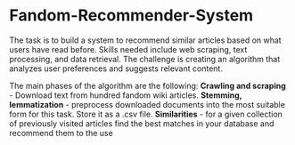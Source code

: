 # Fandom-Recommender-System

The task is to build a system to recommend similar articles based on what users have read before. Skills needed include web scraping, text processing, and data retrieval. The challenge is creating an algorithm that analyzes user preferences and suggests relevant content.

The main phases of the algorithm are the following:
**Crawling and scraping** - Download text from hundred fandom wiki articles.
**Stemming, lemmatization** - preprocess downloaded documents into the most suitable form for this
task. Store it as a .csv file.
**Similarities** - for a given collection of previously visited articles find the best matches in your
database and recommend them to the use
